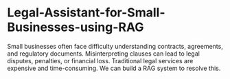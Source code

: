 # Legal-Assistant-for-Small-Businesses-using-RAG
Small businesses often face difficulty understanding contracts, agreements, and regulatory documents. Misinterpreting clauses can lead to legal disputes, penalties, or financial loss. Traditional legal services are expensive and time-consuming. We can build a RAG system to resolve this.
